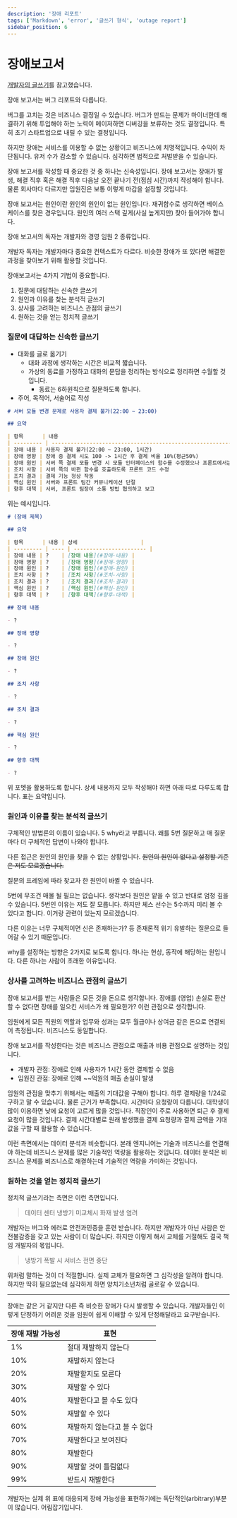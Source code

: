 ```yaml
---
description: '장애 리포트'
tags: ['Markdown', 'error', '글쓰기 형식', 'outage report']
sidebar_position: 6
---
```


# 장애보고서

[개발자의 글쓰기](https://www.yes24.com/Product/Goods/79378905)를 참고했습니다.

장애 보고서는 버그 리포트와 다릅니다.

버그를 고치는 것은 비즈니스 결정일 수 있습니다. 버그가 만드는 문제가 마이너한데 해결하기 위해 투입해야 하는 노력이 메이저하면 디버깅을 보류하는 것도 결정입니다. 특히 초기 스타트업으로 내릴 수 있는 결정입니다.

하지만 장애는 서비스를 이용할 수 없는 상황이고 비즈니스에 치명적입니다. 수익이 차단됩니다. 유저 수가 감소할 수 있습니다. 심각하면 법적으로 처벌받을 수 있습니다.

장애 보고서를 작성할 때 중요한 것 중 하나는 신속성입니다. 장애 보고서는 장애가 발생, 해결 직후 혹은 해결 직후 다음날 오전 끝나기 전(점심 시간)까지 작성해야 합니다. 물론 회사마다 다르지만 임원진은 보통 이렇게 마감을 설정할 것입니다.

장애 보고서는 원인이란 원인의 원인이 없는 원인입니다. 재귀함수로 생각하면 베이스 케이스를 찾은 경우입니다. 원인의 여러 스택 깊게(사실 높게지만) 찾아 들어가야 합니다.

장애 보고서의 독자는 개발자와 경영 임원 2 종류입니다.

개발자 독자는 개발자마다 중요한 컨텍스트가 다르다. 비슷한 장애가 또 있다면 해결한 과정을 찾아보기 위해 활용할 것입니다.

장애보고서는 4가지 기법이 중요합니다.

1. 질문에 대답하는 신속한 글쓰기
2. 원인과 이유를 찾는 분석적 글쓰기
3. 상사를 고려하는 비즈니스 관점의 글쓰기
4. 원하는 것을 얻는 정치적 글쓰기

### 질문에 대답하는 신속한 글쓰기

- 대화를 글로 옮기기
  - 대화 과정에 생각하는 시간은 비교적 짧습니다.
  - 가상의 동료를 가정하고 대화의 문답을 정리하는 방식으로 정리하면 수월할 것입니다.
    - 동료는 6하원칙으로 질문하도록 합니다.
- 주어, 목적어, 서술어로 작성

```md
# 서버 모듈 변경 문제로 사용자 결제 불가(22:00 ~ 23:00)

## 요약

| 항목      | 내용                                                                                             |
| --------- | ------------------------------------------------------------------------------------------------ |
| 장애 내용 | 사용자 결제 불가(22:00 ~ 23:00, 1시간)                                                           |
| 장애 영향 | 장애 중 결제 시도 100 -> 1시간 후 결제 비율 10%(평균50%)                                         |
| 장애 원인 | 서버 쪽 결제 모듈 변경 시 모듈 인터페이스의 함수를 수정했으나 프론트에서는 기존 함수로 에러 발생 |
| 조치 사항 | 서버 쪽의 바뀐 함수를 호출하도록 프론트 코드 수정                                                |
| 조치 결과 | 결제 기능 정상 작동                                                                              |
| 핵심 원인 | 서버와 프론트 팀간 커뮤니케이션 단절                                                             |
| 향후 대책 | 서버, 프론트 팀장이 소통 방법 협의하고 보고                                                      |
```

위는 예시입니다.

```md
# (장애 제목)

## 요약

| 항목      | 내용 | 상세                    |
| --------- | ---- | ----------------------- |
| 장애 내용 | ?    | [장애 내용](#장애-내용) |
| 장애 영향 | ?    | [장애 영향](#장애-영향) |
| 장애 원인 | ?    | [장애 원인](#장애-원인) |
| 조치 사항 | ?    | [조치 사항](#조치-사항) |
| 조치 결과 | ?    | [조치 결과](#조치-결과) |
| 핵심 원인 | ?    | [핵심 원인](#핵심-원인) |
| 향후 대책 | ?    | [향후 대책](#향후-대책) |

## 장애 내용

- ?

## 장애 영향

- ?

## 장애 원인

- ?

## 조치 사항

- ?

## 조치 결과

- ?

## 핵심 원인

- ?

## 향후 대책

- ?
```

위 포멧을 활용하도록 합니다. 상세 내용까지 모두 작성해야 하면 아래 따로 다루도록 합니다. 표는 요약입니다.

### 원인과 이유를 찾는 분석적 글쓰기

구체적인 방법론의 이름이 있습니다. 5 why라고 부릅니다. 왜를 5번 질문하고 매 질문마다 더 구체적인 답변이 나와야 합니다.

다른 접근은 원인의 원인을 찾을 수 없는 상황입니다. ~~원인의 원인이 없다고 설정할 기준은 저도 모르겠습니다.~~

질문의 프레임에 따라 찾고자 한 원인이 바뀔 수 있습니다.

5번에 무조건 매몰 될 필요는 없습니다. 생각보다 원인은 얕을 수 있고 반대로 엄청 깊을 수 있습니다. 5번인 이유는 저도 잘 모릅니다. 하지만 체스 선수는 5수까지 미리 볼 수 있다고 합니다. 이거랑 관련이 있는지 모르겠습니다.

다른 이유는 너무 구체적이면 신은 존재하는가? 등 존재론적 위기 유발하는 질문으로 들어갈 수 있기 때문입니다.

why를 설정하는 방향은 2가지로 보도록 합니다. 하나는 현상, 동작에 해당하는 원입니다. 다른 하나는 사람이 초래한 이유입니다.

### 상사를 고려하는 비즈니스 관점의 글쓰기

장애 보고서를 받는 사람들은 모든 것을 돈으로 생각합니다. 장애를 (영업) 손실로 환산할 수 없다면 장애를 일으킨 서비스가 왜 필요한가? 이런 관점으로 생각합니다.

임원에게 모든 직원의 역할과 업무와 성과는 모두 월급이나 상여금 같은 돈으로 연결되어 측정됩니다. 비즈니스도 동일합니다.

장애 보고서를 작성한다는 것은 비즈니스 관점으로 매출과 비용 관점으로 설명하는 것입니다.

- 개발자 관점: 장애로 인해 사용자가 1시간 동안 결제할 수 없음
- 임원진 관점: 장애로 인해 ~~억원의 매출 손실이 발생

임원의 관점을 맞추기 위해서는 매출의 기대값을 구해야 합니다. 하루 결제량을 1/24로 구하고 말 수 있습니다. 물론 근거가 부족합니다. 시간마다 요청량이 다릅니다. 대학생이 많이 이용하면 낮에 요청이 고르게 많을 것입니다. 직장인이 주로 사용하면 퇴근 후 결제 요청이 많을 것입니다. 결제 시간대별로 원래 발생했을 결제 요청량과 결제 금액을 기대값을 구할 때 활용할 수 있습니다.

이런 측면에서는 데이터 분석과 비슷합니다. 본래 엔지니어는 기술과 비즈니스를 연결해야 하는데 비즈니스 문제를 많은 기술적인 역량을 활용하는 것입니다. 데이터 분석은 비즈니스 문제를 비즈니스로 해결하는데 기술적인 역량을 가미하는 것입니다.

### 원하는 것을 얻는 정치적 글쓰기

정치적 글쓰기라는 측면은 이런 측면입니다.

> 데이터 센터 냉방기 미교체시 화재 발생 염려

개발자는 버그와 에러로 안전과민증을 훈련 받습니다. 하지만 개발자가 아닌 사람은 안전불감증을 갖고 있는 사람이 더 많습니다. 하지만 이렇게 해서 교체를 거절해도 결국 책임 개발자의 몫입니다.

> 냉방기 폭발 시 서비스 전면 중단

위처럼 말하는 것이 더 적절합니다. 실제 교체가 필요하면 그 심각성을 알려야 합니다. 하지만 딱히 필요없는데 심각하게 하면 양치기소년처럼 골로갈 수 있습니다.

---

장애는 같은 거 같지만 다른 즉 비슷한 장애가 다시 발생할 수 있습니다. 개발자들인 이렇게 단정하기 어려운 것을 임원이 쉽게 이해할 수 있게 단정해달라고 요구받습니다.

| 장애 재발 가능성 | 표현                         |
| ---------------- | ---------------------------- |
| 1%               | 절대 재발하지 않는다         |
| 10%              | 재발하지 않는다              |
| 20%              | 재발할지도 모른다            |
| 30%              | 재발할 수 있다               |
| 40%              | 재발한다고 볼 수도 있다      |
| 50%              | 재발할 수 있다               |
| 60%              | 재발하지 않는다고 볼 수 없다 |
| 70%              | 재발한다고 보여진다          |
| 80%              | 재발한다                     |
| 90%              | 재발할 것이 틀림없다         |
| 99%              | 받드시 재발한다              |

개발자는 실제 위 표에 대응되게 장애 가능성을 표현하기에는 독단적인(arbitrary)부분이 많습니다. 어림잡기입니다.

<!-- # 장애 리포트
## 장애보고서는 시말서

- 장애보고서는 개발자의 시말서입니다.
- 연봉의 감봉, 동결, 해고 및 손해배상 청구소송의 근거자료입니다.
- 장애보고서의 원인과 분석은 장애를 발생시킨 본인이 작성합니다.
  - 장애를 발생시킨 본인이 작성하지만 이해관계가 상충합니다. 실제 발생한 피해보자 축소하려는 경향을 갖을 것입니다.
- 피해 규모는 본인이 아닌 다른 사람이 작성해야 합니다. 다음날 임원에게 보고하는 자료의 피해는 나중에 정정될 것입니다.

임원은 이 장애가 비즈니스에 준 악영향을 알고 싶어합니다. 손해를 재무적 관점에서 파악하려는 것이 관점입니다. 회사마다 이 정보를 활용하는 방식은 다를 것입니다. 인사팀은 연봉 협상 시즌이 되면 임원에게 이런 자료를 받고 감봉, 동결의 근거로 활용할 것입니다. 감봉과 동결로 해결하기 어려우면 해고하고 손해배상 청구소송 절차도 밟습니다. 이런 과정에 근거자료입니다.

장애보고서는 누가 작성하는가? 장애를 발생시킨 본인이 작성하기도 합니다. 하지만 감봉, 동결 송해배상 청구소송의 근거자료에 해당할 것이기 때문에 피해를 축소하려는 경향이 생길 수 있습니다. 그래서 그 상사가 작성해야 합니다. 장애를 발생시킨 개발자를 지정하고 그 개발자의 상사의 이름으로 제출합니다.

---

실제 프로덕션 환경에서 장애가 발생하면 작성하고 올리는 리포트입니다. 장애의 정의는 서비스를 정상적으로 사용할 수 없는 경우입니다. 개인정보 유출은 장애가 아니라 리포트의 종류가 달라집니다.

또 장애 리포트 민방위 비슷하게 훈련하고 훈련의 형식으로 작성하는 경우도 있습니다. 모의로 다른 환경에서 장애를 발생시키고 고치는 과정을 훈련하는 운동입니다. 실제 모니터링, 테스트, 로깅 등 정상동작하는지 확인하기 위해 시험하는 것입니다. 이상한 기업에서는 실험 환경인데 실제 환경인줄 알고 착각하고 직원을 해고했다는 소문도 있습니다.

독자가 개발자인 경우와 경영진인 경우 2가지가 있습니다. 처음 상황을 공유할 때 보고서, 나중에 개발자가읽을 보고서, 경영진이 손해배상 청구소송할 보고서를 각각 상황에 맞는 템플릿을 사용하면 됩니다.

## 긴급 보고

장애가 발생하면 바로 상황을 공유해야 합니다. 조기에 상황을 파악하고 운이 좋으면 바로 차단할 수 있습니다.

```md
내용
영향
원인
조치
결과
향후
```

## 분석 보고

개발자들이 장애를 대비하기 위해 모의로 작성할 때도 동일하게 작성해주면 됩니다.

```md

```

## 비즈니스 보고

경영진에게 보고할 때 쓰는 보고서입니다. 장애보고서인데 경영진을 위해 다시 따로 작성합니다.

제일 중요한 보고서는 비즈니스적 글쓰기입니다. 발생한 손실을 재무적으로 표현해야 합니다. 책임 전가, 해고, 손해배상 청구소송의 절차를 위해 필요한 근거 자료입니다.

```md
# 제목

- 장애 내용 요약

## 요약

## 손실

- 재무학, 경제성공학, 산업공학, 금융공학 등 금액으로 환산가능한 모든 수단을 활용함
- 고객에게 책임져야할 금액은 최소화
- 피고에게 청구할 금액은 최대화
- 손실을 입증가능 한 법적 근거
  - 순수하게 장애보고서로만 손해 입증하기에는 어려움
  - 다른 분명한 증거를 근거자료로 토대를 마련해 소송절차에 고지를 점유
```

https://so-es-immer.tistory.com/entry/%EA%B0%9C%EB%B0%9C%EC%9E%90%EC%9D%98-%EA%B8%80%EC%93%B0%EA%B8%B0-%EC%9E%A5%EC%95%A0-%EB%B3%B4%EA%B3%A0%EC%84%9C%EC%97%90-%EA%B4%80%ED%95%B4#google_vignette

https://post.naver.com/viewer/postView.nhn?volumeNo=27822268

https://engineering.linecorp.com/ko/blog/line-failure-reporting-and-follow-up-process-culture

요약: 장애 상황에 대해 간략히 설명한다.
장애 탐지 시간: 장애가 최초 탐지된 시간을 명시한다.
영향받은 서비스: 장애에 영향받은 서비스를 명시한다.
장애 원인: 장애가 발생한 원인을 설명한다.
타임라인과 해결 과정: 장애가 최초 발생한 시점부터 주요 진행 과정을 순서대로 설명한다. 어떻게 대응했는지 자세한 설명을 덧붙인다.
해결 과정과 예방책: 장애를 어떻게 해결했는지, 어떤 예방 조치를 취해야 하는지 자세하게 설명한다. Jira 티켓 정보도 포함한다.
관련 문서 및 추가 정보(선택 사항): 필요하면 기타 정보를 추가한다. -->
